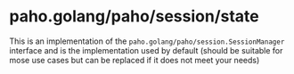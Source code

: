 paho.golang/paho/session/state
==============================

This is an implementation of the `paho.golang/paho/session.SessionManager` interface and is the implementation used
by default (should be suitable for mose use cases but can be replaced if it does not meet your needs)